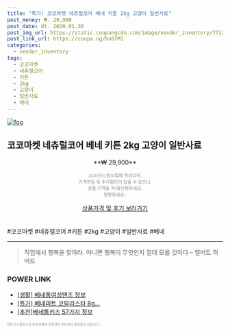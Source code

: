 ```yaml
--- 
title: "특가! 코코마켓 네츄럴코어 베네 키튼 2kg 고양이 일반사료" 
post_money: ₩. 29,900 
post_date: dt. 2020.01.30 
post_img_url: https://static.coupangcdn.com/image/vendor_inventory/7712/671442ef7abc62c83f828bbcee65a04d7f954b79f7c70a0108bc36778020.jpg 
post_link_url: https://coupa.ng/bnGfM1 
categories: 
  - vendor_inventory 
tags: 
  - 코코마켓 
  - 네츄럴코어 
  - 키튼 
  - 2kg 
  - 고양이 
  - 일반사료 
  - 베네 
--- 
```

[![foo](https://static.coupangcdn.com/image/vendor_inventory/7712/671442ef7abc62c83f828bbcee65a04d7f954b79f7c70a0108bc36778020.jpg)](https://coupa.ng/bnGfM1) 

## 코코마켓 네츄럴코어 베네 키튼 2kg 고양이 일반사료 
<p style="text-align: center;">**₩ 29,900**</p> 
<p style="text-align: center;"><span style="color: #898c8f; font-family: Georgia,Times,serif; font-size: 0.75em;">2020년01월30일에 작성되어, <br>가격변동 및 추가할인이 있을 수 있으니,<br> 상품 가격을 꼭!확인해주세요.<br>행복하세요~</span> 
</p>	 
<div markdown="0" style="text-align: center;"><a href="https://coupa.ng/bnGfM1" class="btn btn--success">상품가격 및 후기 보러가기</a></div> 
<br><br> 
  #코코마켓 #네츄럴코어 #키튼 #2kg #고양이 #일반사료 #베네 
<hr> 

> 직업에서 행복을 찾아라. 아니면 행복이 무엇인지 절대 모를 것이다 – 엘버트 허버드 


### POWER LINK

* <a href="https://blog.naver.com/sakai111/221768447682" target="_blank"> [생활] 베네통여성팬츠 정보 </a>
* <a href="https://blog.naver.com/an0733/221790340331" target="_blank">[특가] 베네피트 코랄리스타 8g...</a>
* <a href="https://blog.naver.com/fasyy4321/221784577156" target="_blank">[추천]베네통키즈 57가지 정보</a>

<span style="color: #898c8f; font-family: Georgia,Times,serif; font-size: 0.55em;">파트너스활동으로 작성자에게 일정액의 커미션이 제공될수 있습니다.</span> 
